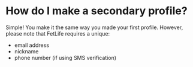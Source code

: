 # How do I make a secondary profile?

Simple! You make it the same way you made your first profile. However, please note that FetLife requires a unique:

* email address
* nickname
* phone number (if using SMS verification)

